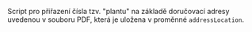 Script pro přiřazení čísla tzv. "plantu" na základě doručovací adresy uvedenou v souboru PDF, která je uložena v proměnné `addressLocation`.
